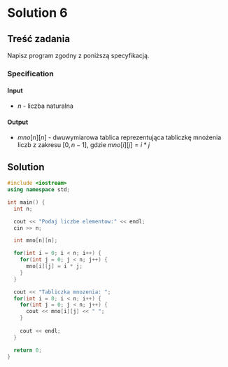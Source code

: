 # Solution 6

## Treść zadania

Napisz program zgodny z poniższą specyfikacją.

### Specification

#### Input

* $n$ - liczba naturalna

#### Output

* $mno[n][n]$ - dwuwymiarowa tablica reprezentująca tabliczkę mnożenia liczb z zakresu $[0,n-1]$, gdzie $mno[i][j]=i*j$

## Solution

```cpp
#include <iostream>
using namespace std;

int main() {
  int n;

  cout << "Podaj liczbe elementow:" << endl;
  cin >> n;

  int mno[n][n];

  for(int i = 0; i < n; i++) {
    for(int j = 0; j < n; j++) {
      mno[i][j] = i * j;
    }
  }

  cout << "Tabliczka mnozenia: ";
  for(int i = 0; i < n; i++) {
    for(int j = 0; j < n; j++) {
      cout << mno[i][j] << " ";
    }
    
    cout << endl;
  }

  return 0;
}
```